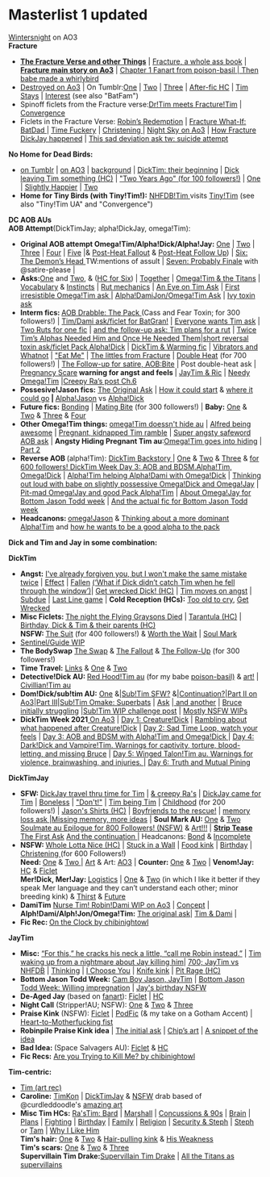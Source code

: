 <h1>Masterlist 1 updated</h1><p><a href="https://href.li/?https://archiveofourown.org/users/wintersnight/pseuds/wintersnight">Wintersnight</a> on AO3 <br><b>Fracture</b> </p><ul><li><b><a href="https://href.li/?https://archiveofourown.org/series/1465870">The Fracture Verse and other Things</a></b> | <a href="https://iphoenixrising.tumblr.com/post/187109852972/babe-downloaded-fracture-as-a-pdf-and-got"> Fracture, a whole ass book</a> | <b><a href="https://href.li/?https://archiveofourown.org/works/5156417">Fracture main story on Ao3</a></b> | <a href="https://poison-basil.tumblr.com/post/164615600140/iphoenixrising-fractured-tim-d-thanks-for">Chapter 1 Fanart from poison-basil | Then babe made a whirlybird</a> </li><li><a href="https://href.li/?https://archiveofourown.org/works/20382547/chapters/48342265">Destroyed on Ao3</a> | On Tumblr:<a href="http://iphoenixrising.tumblr.com/post/138448102402/from-the-fractured-verse-destroyed">One</a> | <a href="http://iphoenixrising.tumblr.com/post/139459037542/from-the-fractured-verse-destroyed-part-ii">Two</a> | <a href="http://iphoenixrising.tumblr.com/post/139459037542/from-the-fractured-verse-destroyed-part-ii">Three</a> | <a href="https://iphoenixrising.tumblr.com/post/173400807197/oh-god-i-just-reread-destroyed-for-like-the">After-fic HC</a> | <a href="https://iphoenixrising.tumblr.com/post/173850761867/tbh-in-the-far-future-if-u-ever-write-a-destroyed">Tim Stays</a> | <a href="https://iphoenixrising.tumblr.com/post/175489614822/hiya-babe-i-love-your-writing-and-i-have-a-quick">Interest</a> (see also "BatFam") </li><li>Spinoff ficlets from the Fracture verse:<a href="https://href.li/?https://archiveofourown.org/works/20410015">Dr!Tim meets Fracture!Tim</a> | <a href="https://href.li/?https://archiveofourown.org/works/20410072">Convergence</a></li><li>Ficlets in the Fracture Verse: <a href="https://href.li/?https://archiveofourown.org/works/20410138">Robin&rsquo;s Redemption</a> | <a href="https://href.li/?https://archiveofourown.org/works/20472185">Fracture What-If: BatDad </a> | <a href="https://href.li/?https://archiveofourown.org/works/20410231">Time Fuckery</a> | <a href="https://href.li/?https://archiveofourown.org/works/20472323">Christening </a> | <a href="https://href.li/?https://archiveofourown.org/works/20409472">Night Sky on Ao3</a> | <a href="https://iphoenixrising.tumblr.com/post/628489615725215744/babe-first-off-i-hope-youre-doing-well-and">How Fracture DickJay happened</a> | <a href="https://iphoenixrising.tumblr.com/post/617152892890202112/i-had-dream-about-dick-and-jay-travel-time-to-the">This sad deviation ask tw: suicide attempt</a></li></ul><p><b>No Home for Dead Birds: </b></p><ul><li><a href="https://iphoenixrising.tumblr.com/tagged/no%20home%20for%20dead%20birds">on Tumblr</a> | <a href="https://href.li/?https://archiveofourown.org/works/9618515">on AO3</a> | <a href="https://iphoenixrising.tumblr.com/post/148614030032/no-home-for-dead-birds-just-killed-me-its-so">background</a> | <a href="https://iphoenixrising.tumblr.com/post/152338802422/hey-brilliant-writer-as-always-you-leave-me">DickTim: their beginning</a> | <a href="https://iphoenixrising.tumblr.com/post/168847242307/i-was-re-reading-nhfdb-again-and-when-i-got-to">Dick leaving Tim something (HC)</a> | <a href="https://iphoenixrising.tumblr.com/post/149399442947/ficlets-for-over-100-followers">"Two Years Ago" (for 100 followers!)</a> | <a href="https://iphoenixrising.tumblr.com/post/145667194272/no-home-for-dead-birds">One</a> | <a href="https://iphoenixrising.tumblr.com/post/145973386097/please-give-us-a-slightly-happier-one-shot-because">Slightly Happier</a> | <a href="http://iphoenixrising.tumblr.com/post/145710243087/no-home-for-dead-birds-cont">Two</a> </li><li><b>Home for Tiny Birds (with Tiny!Tim!):</b> <a href="https://iphoenixrising.tumblr.com/post/178712882492/thinking-about-the-idea-with-no-home-for-dead#">NHFDB!Tim </a> visits <a href="https://iphoenixrising.tumblr.com/post/178433930912/hey-i-have-been-rereading-a-bunch-of-your-stories">Tiny!Tim</a> (see also "Tiny!Tim UA" and "Convergence")</li></ul><p><b>DC AOB AUs</b><br><b>AOB Attempt</b>(DickTimJay; alpha!DickJay, omega!Tim): </p><ul><li><b>Original AOB attempt Omega!Tim/Alpha!Dick/Alpha!Jay:</b> <a href="http://iphoenixrising.tumblr.com/post/153116214782/its-a-bit-weird-to-ask-this-here-since-i-love">One</a> | <a href="https://iphoenixrising.tumblr.com/post/153158020017/batfam-aob-attempt-ii">Two</a> | <a href="https://iphoenixrising.tumblr.com/post/153410038232/batfam-aob-attempt-iii">Three</a> | <a href="https://iphoenixrising.tumblr.com/post/158212623927/batfam-aob-attempt-4">Four</a> | <a href="https://iphoenixrising.tumblr.com/post/162887712072/batfam-aob-attempt-part-5">Five</a> |&amp; <a href="https://iphoenixrising.tumblr.com/post/161451004452/jaytimdick-abo-anon-here-wondering-if-youll-do-a">Post-Heat Fallout</a> &amp; <a href="https://iphoenixrising.tumblr.com/post/171815219312/omegatim-short-the-talk">Post-Heat Follow Up</a>) | <a href="https://iphoenixrising.tumblr.com/post/163927315172/batfam-aob-attempt-6-the-demons-head">Six: The Demon&rsquo;s Head </a>TW:mentions of assult | <a href="https://iphoenixrising.tumblr.com/post/163549473837/batfam-aob-attempt-probable-finale">Seven: Probably Finale</a> with @satire-please |</li><li><b>Asks:</b><a href="https://iphoenixrising.tumblr.com/post/162888417422/huh-tim-is-going-to-metaphorically-murder-them">One</a> and <a href="https://iphoenixrising.tumblr.com/post/163310401337/its-apolloinred-im-not-at-my-computer-and-i-just">Two</a>, &amp; (<a href="https://iphoenixrising.tumblr.com/post/163428369922/followup-to-the-ask-from-apolloinred-i-could">HC for Six</a>) | <a href="https://iphoenixrising.tumblr.com/post/180743719122/so-obvsly-dick-and-jason-were-together-before-tim">Together</a> | <a href="https://iphoenixrising.tumblr.com/post/169873358477/if-omega-tim-was-keeping-on-suppressants-and">Omega!Tim &amp; the Titans</a> | <a href="https://iphoenixrising.tumblr.com/post/181743683497/what-is-a-knot">Vocabulary</a> &amp; <a href="https://iphoenixrising.tumblr.com/post/177644025592/yknow-id-love-to-see-more-abo-bits-where-you-go#">Instincts</a> | <a href="https://iphoenixrising.tumblr.com/post/164956029587/in-aboverse-what-is-your-headcanon-of-how-ruts">Rut mechanics</a> | <a href="https://iphoenixrising.tumblr.com/post/181743610172/jason-and-dick-leaving-for-a-mission-who-watches">An Eye on Tim Ask</a> | <a href="https://iphoenixrising.tumblr.com/post/183585244622/your-aob-au-really-makes-me-want-to-write-an-omega">First irresistible Omega!Tim ask </a> | <a href="https://iphoenixrising.tumblr.com/post/181634123867/ugh-just-imagine-jon-kent-crushing-on-tim">Alpha!DamiJon/Omega!Tim Ask</a> | <a href="https://iphoenixrising.tumblr.com/post/179810341752/for-the-abo-verse-i-was-wondering-what-would">Ivy toxin ask</a></li><li><b>Interm fics: </b> <a href="https://iphoenixrising.tumblr.com/post/164621872207/for-300-followers">AOB Drabble: The Pack </a> (Cass and Fear Toxin; for 300 followers!) | <a href="https://iphoenixrising.tumblr.com/post/182491665907/please-allow-me-to-say-thank-you-for-all-of-your">Tim/Dami ask/ficlet for BatGran!</a> | <a href="https://iphoenixrising.tumblr.com/post/182230300862/we-know-everyone-wants-omega-timmy-but-before">Everyone wants Tim ask</a> | <a href="https://iphoenixrising.tumblr.com/post/164997002807/oh-man-poor-tim-if-dick-and-jason-have-a-rut-at">Two Ruts for one fic</a> | <a href="https://iphoenixrising.tumblr.com/post/177643538822/would-you-ever-write-an-extension-to-the-aob">and the follow-up ask: Tim plans for a rut</a> | <a href="https://iphoenixrising.tumblr.com/post/175291525922/aob-ask-two-times-tims-alphas-needed-him-and-the">Twice Tim&rsquo;s Alphas Needed Him and Once He Needed Them</a>|<a href="https://iphoenixrising.tumblr.com/post/169872907887/imagine-your-aob-verse-where-a-villain-creates-a">short reversal toxin ask/ficlet Pack Alpha!Dick</a> | <a href="https://iphoenixrising.tumblr.com/post/176895568372/would-you-ever-consider-writing-something-with">DickTim &amp; Warming fic</a> | <a href="https://iphoenixrising.tumblr.com/post/173849302977/i-love-your-omegatim-series-and-fracture">Vibrators and Whatnot</a> | <a href="https://iphoenixrising.tumblr.com/post/174071554782/little-prompt-for-your-dr-tim-or-abo-au-if">"Eat Me"</a> | <a href="https://iphoenixrising.tumblr.com/post/615615378250448896/since-the-abo-verse-is-also-set-in-fracture">The littles from Fracture</a> | <a href="https://iphoenixrising.tumblr.com/post/183687551292/for-700-followers">Double Heat</a> (for 700 followers!) | <a href="https://iphoenixrising.tumblr.com/post/188530210262/for-900-followers-aob-bite">The Follow-up for satire, AOB:Bite</a> |  Post double-heat ask | <a href="https://iphoenixrising.tumblr.com/post/169872499087/i-had-a-pregnancy-scare-recently-and-im-still">Pregnancy Scare</a><b> warning for angst and feels </b> | <a href="https://iphoenixrising.tumblr.com/post/181297678872/dont-know-if-anyone-has-asked-this-yet-but-in">JayTim &amp; Ric</a> | <a href="https://iphoenixrising.tumblr.com/post/189932446697/hey-babe-love-your-work-after-reading-your">Needy Omega!Tim</a> |<a href="https://iphoenixrising.tumblr.com/post/615617980123021312/since-ras-can-be-extremely-creepy-to-tim-in-most">Creepy Ra&rsquo;s post Ch.6</a> </li><li><b>Possesive!Jason fics:</b> <a href="https://iphoenixrising.tumblr.com/post/180470287027/can-you-do-a-fan-fiction-where-alpha-jason-gets">The Original Ask</a> | <a href="https://iphoenixrising.tumblr.com/post/181633780147/i-was-wondering-if-you-were-going-to-continue-with">How it could start</a> &amp; <a href="https://iphoenixrising.tumblr.com/post/182101639157/fam-i-hope-one-day-you-write-that-ensuing-fight">where it could go</a><b> | </b> <a href="https://iphoenixrising.tumblr.com/post/180742268507/uuuuhhh-babeeeeee-u-got-me-hooked-on-that">Alpha!Jason</a> vs <a href="https://iphoenixrising.tumblr.com/post/171784905427/o-h-m-a-n-oaky-so-this-isnt-a-prompt-or-anything">Alpha!Dick</a> </li><li><b>Future fics:</b> <a href="https://iphoenixrising.tumblr.com/post/165103779537/how-do-you-see-tim-dick-and-jay-bonding-once">Bonding</a> | <a href="https://iphoenixrising.tumblr.com/post/164621872207/for-300-followers">Mating Bite</a> (for 300 followers!) | <b>Baby:</b> <a href="https://iphoenixrising.tumblr.com/post/178432482152/so-i-have-a-question-about-the-abo-universe">One</a> &amp; <a href="https://iphoenixrising.tumblr.com/post/182492327682/anywho-can-you-do-one-where-dick-and-jason-argue">Two</a> &amp; <a href="https://iphoenixrising.tumblr.com/post/182586329707/why-you-gotta-do-us-dirty-with-that-child-raising">Three</a> &amp; <a href="https://iphoenixrising.tumblr.com/post/182155706962/when-tim-gets-older-whose-child-do-you-think">Four</a> </li><li><b>Other Omega!Tim things:</b> <a href="https://iphoenixrising.tumblr.com/post/182403737512/ooiiii-maybe-this-can-be-before-jaydicktim-are-a">omega!Tim doessn't hide au</a> | <a href="https://iphoenixrising.tumblr.com/post/189261939307/i-had-a-little-though-about-the-otim-verse">Alfred being awesome</a> | <a href="https://iphoenixrising.tumblr.com/post/188335974417/hiya-babe-so-theres-this-idea-ive-been-sitting">Pregnant, kidnapped Tim ramble</a> | <a href="https://iphoenixrising.tumblr.com/post/635353384938012672/if-its-not-a-problem-i-would-like-to-see-what">Super angsty safeword AOB ask</a> | <b>Angsty Hiding Pregnant Tim au</b>:<a href="https://iphoenixrising.tumblr.com/post/189678743547/i-can-just-imagine-tim-being-pregnant-and-going">Omega!Tim goes into hiding</a> | <a href="https://iphoenixrising.tumblr.com/post/189912188492/omg-i-loved-your-omegatimmy-having-twins-and-not">Part 2</a> </li><li><b>Reverse AOB </b>(alpha!Tim): <a href="https://iphoenixrising.tumblr.com/post/181667161792/more-alpha-tim-x-omega-dick">DickTim Backstory </a> | <a href="https://iphoenixrising.tumblr.com/post/176677462152/have-you-thought-about-your-abo-au-if-their">One</a> &amp; <a href="https://iphoenixrising.tumblr.com/post/176681695892/i-just-had-a-simultaneously-hilarious-and">Two</a> &amp; <a href="https://iphoenixrising.tumblr.com/post/177642746852/i-love-your-fics-so-much-i-keep-rereading-them">Three</a> &amp; <a href="https://iphoenixrising.tumblr.com/post/179541828052/for-600-followers-batfam-abo-remix">for 600 followers! </a> <a href="https://iphoenixrising.tumblr.com/post/657342051096117248/dicktim-week-day-3-aob-and-bdsm">DickTim Week Day 3: AOB and BDSM.Alpha!Tim, Omega!Dick</a> | <a href="https://iphoenixrising.tumblr.com/post/185399270157/been-going-through-a-lot-lately-i-had-this-great"> Alpha!Tim helping Alpha!Dami with Omega!Dick</a> | <a href="https://iphoenixrising.tumblr.com/post/184702512702/oh-goodness-i-loved-loved-loved-the-new-chapters">Thinking out loud with babe on slightly possessive Omega!Dick and Omega!Jay</a> | <a href="https://iphoenixrising.tumblr.com/post/182232953462/i-absolutely-love-your-writing-and-your-recent">Pit-mad Omega!Jay and good Pack Alpha!Tim</a> | <a href="https://iphoenixrising.tumblr.com/post/615256237878247424/are-you-participating-in-omega-jason-todd-week">About Omega!Jay for Bottom Jason Todd week</a>  | <a href="https://iphoenixrising.tumblr.com/post/626215787475156992/bottom-jason-todd-week-day-2-unwilling">And the actual fic for Bottom Jason Todd week</a> </li><li><b>Headcanons: </b><a href="https://iphoenixrising.tumblr.com/post/179765049102/12-your-reverse-aob-fic-was-so-good-one-thing-i">omega!Jason</a> &amp; <a href="https://iphoenixrising.tumblr.com/post/182152733352/dude-dude-i-love-love-love-the-way-you-write-the">Thinking about a more dominant Alpha!Tim</a> and <a href="https://iphoenixrising.tumblr.com/post/179737413857/you-are-so-darn-talented-i-get-so-excited">how he wants to be a good alpha to the pack</a></li></ul><p><b>Dick and Tim and Jay in some combination:</b> </p><p><b>DickTim</b></p><ul><li><b>Angst:</b> <a href="https://iphoenixrising.tumblr.com/post/167473398807/i-read-a-prompt-today-ive-already-forgiven-you">I've already forgiven you, but I won't make the same mistake twice</a> | <a href="https://href.li/?https://archiveofourown.org/works/5643016/chapters/14058007">Effect</a> | <a href="http://iphoenixrising.tumblr.com/post/150342906532/plotthought-plot-thought-what-ifwhen-ras">Fallen</a> <a href="https://iphoenixrising.tumblr.com/post/150342906532/plotthought-plot-thought-what-ifwhen-ras#notes">(&lsquo;What if Dick didn&rsquo;t catch Tim when he fell through the window&rsquo;)</a>| <a href="https://iphoenixrising.tumblr.com/post/162888474732/i-was-honestly-expecting-tim-to-fight-back-more">Get wrecked Dick! (HC)</a> | <a href="https://iphoenixrising.tumblr.com/post/153110369697/its-angst-dick-is-still-trying-to-win">Tim moves on angst</a> | <a href="https://iphoenixrising.tumblr.com/post/157050006092/subdue">Subdue</a> | <a href="https://iphoenixrising.tumblr.com/post/183686448022/last-line-game">Last Line game</a> | <b>Cold Reception (HCs):</b> <a href="https://iphoenixrising.tumblr.com/post/177643799452">Too old to cry</a>, <a href="https://iphoenixrising.tumblr.com/post/179066223707/hi-can-you-expand-on-a-prompt-ive-been-musing">Get Wrecked</a> </li><li><b>Misc Ficlets: </b> <a href="https://iphoenixrising.tumblr.com/post/152876721297/i-have-a-prompt-if-you-ever-feel-up-for-it-dick">The night the Flying Graysons Died</a> | <a href="https://iphoenixrising.tumblr.com/post/152249436787/what-are-your-feelings-on-what-happened-with">Tarantula (HC)</a> | <a href="https://iphoenixrising.tumblr.com/post/173978031202/hi-i-just-had-like-this-random-tim-drake-thought">Birthday, Dick &amp; Tim &amp; their parents (HC)</a> <br><b>NSFW: </b> <a href="https://iphoenixrising.tumblr.com/post/171543194567/for-400-followers">The Suit</a> (for 400 followers!) &amp; <a href="https://iphoenixrising.tumblr.com/post/160677857587/worth-the-wait">Worth the Wait</a> | <a href="https://iphoenixrising.tumblr.com/post/180737377147/i-read-an-au-where-someones-soulmate-mark-was-on">Soul Mark</a> </li><li><a href="https://iphoenixrising.tumblr.com/post/190923336877/hey-we-havent-heard-anything-from-you-in-a-while">Sentinel/Guide WIP</a> </li><li><b>The BodySwap</b> <a href="https://iphoenixrising.tumblr.com/post/155058751432/is-there-any-chance-you-can-take-up-this-prompt">The Swap</a> &amp; <a href="https://iphoenixrising.tumblr.com/post/162298925182/body-swap-the-fallout">The Fallout</a> &amp; <a href="https://iphoenixrising.tumblr.com/post/164621872207/for-300-followers">The Follow-Up</a> (for 300 followers!) </li><li><b>Time Travel:</b> <a href="https://iphoenixrising.tumblr.com/post/173846825942/did-you-ever-write-a-thing-where-dick-and-tim-get">Links</a> &amp; <a href="https://iphoenixrising.tumblr.com/post/152132770747/hey-i-just-want-to-start-off-with-saying-that-you">One</a> &amp; <a href="https://iphoenixrising.tumblr.com/post/152274617032/thank-you-for-taking-up-the-prompt-i-asked-for">Two</a> </li><li><b>Detective!Dick AU: </b> <a href="https://iphoenixrising.tumblr.com/post/175096760187/detectivedick-red-hoodtim-au">Red Hood!Tim au</a> (for my babe <a href="https://poison-basil.tumblr.com/">poison-basil)</a> &amp; <a href="https://iphoenixrising.tumblr.com/post/175122731792/poison-basil-drew-this-for-iphoenixrising-for">art!</a> | <a href="https://iphoenixrising.tumblr.com/post/175492796887/i-feel-like-i-bother-you-with-how-much-i-send">Civillian!Tim au</a> </li><li><b>Dom!Dick/sub!tim AU:</b> <a href="https://iphoenixrising.tumblr.com/post/181098211762/subtim-au">One</a> &amp;|<a href="https://iphoenixrising.tumblr.com/post/181634467462/hey-your-subtim-blew-me-away-the-caring-that">Sub!Tim SFW?</a> &amp;|<a href="https://iphoenixrising.tumblr.com/post/182491716662/just-wondering-no-pressure-whatsoever-but-are">Continuation?</a>|<a href="https://href.li/?https://archiveofourown.org/works/16997460/chapters/44138764">Part II on Ao3</a>|<a href="https://iphoenixrising.tumblr.com/post/188530212277/for-900-followers-subtim-iii">Part III</a>|<a href="https://iphoenixrising.tumblr.com/post/189932706867/subtim-omake-superbats">Sub!Tim Omake: Superbats</a> | <a href="https://iphoenixrising.tumblr.com/post/189966665082/i-love-the-bruceclark-so-sweet-clark-is-just">Ask</a> |<a href="https://iphoenixrising.tumblr.com/post/611995741807886336/hiya-hun-i-hope-all-is-well-with-you-and-your"> and another</a> | <a href="https://iphoenixrising.tumblr.com/post/188734966222/hiya-love-i-hope-youre-doing-well-i-was">Bruce initially struggling</a> |<a href="https://iphoenixrising.tumblr.com/post/188872327702/wip-challenge-subtim-edition">Sub!Tim WIP challenge post</a> | <a href="https://iphoenixrising.tumblr.com/post/188872608482/wip-challenge-subtim-editing">Mostly NSFW WIPs</a>  </li><li><b>DickTim Week 2021</b><a href="https://href.li/?https://archiveofourown.org/works/32853994"> On Ao3</a> | <a href="https://iphoenixrising.tumblr.com/post/657185758845796352/the-demon-you-know">Day 1: Creature!Dick</a> | <a href="https://iphoenixrising.tumblr.com/post/659192890140098560/hi-babe-i-absolutely-loved-all-of-your-dicktim"> Rambling about what happened after Creature!Dick</a> | <a href="https://iphoenixrising.tumblr.com/post/657257316418273280/dicktimweek2021-day-2">Day 2: Sad Time Loop, watch your feels</a> | <a href="https://iphoenixrising.tumblr.com/post/657342051096117248/dicktim-week-day-3-aob-and-bdsm">Day 3: AOB and BDSM with Alpha!Tim and Omega!Dick </a> | <a href="https://iphoenixrising.tumblr.com/post/657433683390840832/dicktim-week-day-4-darkdick-and-vampiretim">Day 4: Dark!Dick and Vampire!Tim. Warnings for captivity, torture, blood-letting, and missing Bruce</a> | <a href="https://iphoenixrising.tumblr.com/post/657525412096851968/dicktim-week-2021-day-5-wingedtalon-tim-au">Day 5: Winged Talon!Tim au. Warnings for violence, brainwashing, and injuries. </a> | <a href="https://iphoenixrising.tumblr.com/post/657796194825830400/dicktim-week-day-6-truth-and-mutual-pining">Day 6: Truth and Mutual Pining</a> </li></ul><p><b>DickTimJay</b></p><ul><li><b>SFW: </b> <a href="https://iphoenixrising.tumblr.com/post/177787513342/i-have-read-a-lot-of-time-travel-fix-it-stories">DickJay travel thru time for Tim</a> | <a href="https://iphoenixrising.tumblr.com/post/156565920702/reading-the-relationship-between-your-tim-and-ras">&amp; creepy Ra's</a> | <a href="https://iphoenixrising.tumblr.com/post/152274617032/thank-you-for-taking-up-the-prompt-i-asked-for">DickJay came for Tim</a> | <a href="https://iphoenixrising.tumblr.com/post/183979575822/im-not-sure-if-youre-taking-prompts-but-i-woke">Boneless</a> | <a href="https://iphoenixrising.tumblr.com/post/147328018187/dont">"Don't!"</a> | <a href="http://iphoenixrising.tumblr.com/post/153005607427/thank-you-for-being-such-a-wonderful-author-just">Tim being Tim</a> | <a href="https://iphoenixrising.tumblr.com/post/156520448622/200-followers-prompt-fill">Childhood</a> (for 200 followers!) | <a href="https://iphoenixrising.tumblr.com/post/178434213702/jason-is-missing-all-of-his-shirts-how-would-he">Jason's Shirts (HC)</a> | <a href="https://iphoenixrising.tumblr.com/post/187614222557/you-know-i-really-love-how-badass-and-capable-tim">Boyfriends to the rescue!</a> | <a href="https://iphoenixrising.tumblr.com/post/188015048222/idk-i-cant-stop-thinking-abt-if-tim-lost-some-of">memory loss ask </a>|<a href="https://iphoenixrising.tumblr.com/post/188120065342/idk-i-cant-stop-thinking-abt-if-tim-lost-some-of">Missing memory, more ideas</a> | <b>Soul Mark AU: </b> <a href="https://iphoenixrising.tumblr.com/post/175291068227">One</a> &amp; <a href="https://iphoenixrising.tumblr.com/post/175971065017/soulmate-thing-cont">Two </a> <a href="https://iphoenixrising.tumblr.com/post/186923705987/for-800-followers-soulmate-epilogue"> Soulmate au Epilogue for 800 Followers! (NSFW)</a> &amp; <a href="https://iphoenixrising.tumblr.com/post/175984359187/poison-basil-i-made-this-in-collaboration-with">Art!!!</a> | <a href="https://iphoenixrising.tumblr.com/post/185510111072/hey-babe-what-about-tim-doing-a-strip-tease-and"> </a><b><a href="https://iphoenixrising.tumblr.com/post/185510111072/hey-babe-what-about-tim-doing-a-strip-tease-and">Strip Tease</a></b><a href="https://iphoenixrising.tumblr.com/post/185510111072/hey-babe-what-about-tim-doing-a-strip-tease-and"> The First Ask</a> <a href="https://iphoenixrising.tumblr.com/post/185670492167/first-your-writing-is-so-amazing-second-would">And the continuation </a> | Headcanons: <a href="https://iphoenixrising.tumblr.com/post/177887484507/do-you-have-a-part-2-of-the-soulmate-ask-im">Bond</a> &amp; <a href="https://iphoenixrising.tumblr.com/post/177643049302/okay-but-forever-joyously-love-blaming-you-for">Incomplete</a> </li><li><b>NSFW: </b> <a href="https://iphoenixrising.tumblr.com/post/175097658142/idea-jason-has-a-cbt-kink-possibly-involving">Whole Lotta Nice (HC)</a> | <a href="https://iphoenixrising.tumblr.com/post/175972412782/ooh-and-another-thing-the-stuck-in-a-wall-nsfw">Stuck in a Wall</a> | <a href="https://iphoenixrising.tumblr.com/post/174773824287/whats-your-take-on-foodplay-for-example-lets">Food kink</a> | <a href="https://iphoenixrising.tumblr.com/post/176024113032/tims-birthday-is-coming-how-do-you-think-itll">Birthday</a> | <a href="https://iphoenixrising.tumblr.com/post/179541918147/for-600-followers-christening">Christening </a> (for 600 Followers!) <br><b>Need: </b> <a href="https://iphoenixrising.tumblr.com/post/143297703862/need">One</a> &amp; <a href="https://href.li/?https://archiveofourown.org/works/5643016/chapters/15448618">Two </a> | <a href="https://iphoenixrising.tumblr.com/post/182249871072/poison-basil-for-the-full-nsfw-image-please">Art</a> &amp; Art: <a href="https://iphoenixrising.tumblr.com/post/181825883687/i-finally-figured-out-how-to-do-the-thing-at-the">AO3</a> | <b>Counter: </b> <a href="https://iphoenixrising.tumblr.com/post/145191745812/heres-a-nice-image-for-you-jason-has-tim-bent">One</a> &amp; <a href="https://href.li/?https://archiveofourown.org/comments/65680078">Two</a> | <b>Venom!Jay: </b> <a href="https://iphoenixrising.tumblr.com/post/173466916497/hoo-buddy-i-have-some-i-d-e-a-s-but-first-2">HC</a> &amp; <a href="https://iphoenixrising.tumblr.com/post/173851387452/venomjay">Ficlet</a> <br><b>Mer!Dick, Mer!Jay: </b> <a href="https://iphoenixrising.tumblr.com/post/174135302287/okay-but-imagine-oceanographer-tim-doing-some">Logistics</a> | <a href="https://iphoenixrising.tumblr.com/post/174295447637/also-for-the-mer-thing-jay-and-dick-fancy">One</a> &amp; <a href="https://iphoenixrising.tumblr.com/post/174776852502/oh-god-i-love-your-writing-you-got-me-into-the">Two</a> (in which I like it better if they speak Mer language and they can&rsquo;t understand each other; minor breeding kink) &amp; <a href="https://iphoenixrising.tumblr.com/post/182338446057/so-much-attention-for-an-au-i-was-never-going-to">Thirst</a> &amp; <a href="https://iphoenixrising.tumblr.com/post/182236756422/i-recently-found-your-blog-and-promptly-read">Future</a> </li><li><b>DamiTim</b> <a href="https://href.li/?https://archiveofourown.org/works/38998470/chapters/97549215">Nurse Tim! Robin!Dami WIP on Ao3</a> | <a href="https://iphoenixrising.tumblr.com/post/189874156062/babe-youve-been-so-quietwhy-do-i-feel-like">Concept</a> | <b>Alph!Dami/Alph!Jon/Omega!Tim:</b> <a href="https://iphoenixrising.tumblr.com/post/181634123867/ugh-just-imagine-jon-kent-crushing-on-tim">The original ask</a>| <a href="https://iphoenixrising.tumblr.com/post/182491665907/please-allow-me-to-say-thank-you-for-all-of-your">Tim &amp; Dami</a> |  </li><li><b>Fic Rec: </b> <a href="https://iphoenixrising.tumblr.com/post/183280905972/on-the-clock">On the Clock by chibinightowl</a> </li></ul><p><b>JayTim</b> </p><ul><li><b>Misc:</b> <a href="https://iphoenixrising.tumblr.com/post/142439414967/sentence-meme-smut-innuendo-version">&ldquo;For this,&rdquo; he cracks his neck a little, &ldquo;call me Robin instead.&rdquo;</a> | <a href="https://iphoenixrising.tumblr.com/post/616602218640130048/ok-but-how-will-jay-react-to-tim-waking-up-from-a">Tim waking up from a nightmare about Jay killing him</a>| <a href="https://iphoenixrising.tumblr.com/post/183703938482/reading-the-last-post-about-tim-gave-me-chills">700; JayTim vs NHFDB</a> | <a href="https://iphoenixrising.tumblr.com/post/182230497837/tim-seems-like-hed-say-dumb-shit-when-sex-is-more">Thinking</a> | <a href="https://iphoenixrising.tumblr.com/post/182648261742/tim-having-to-choose-between-jason-and-dick">I Choose You</a> | <a href="https://iphoenixrising.tumblr.com/post/174774195787/jaytim-and-knifeplay-yn-maybe-that-wicked-kris">Knife kink</a> | <a href="https://iphoenixrising.tumblr.com/post/152248482492/look-you-cannot-do-that-to-me-you-cant-just-have">Pit Rage (HC)</a></li><li><b>Bottom Jason Todd Week:</b> <a href="https://iphoenixrising.tumblr.com/post/626122753894957056/bottom-jason-todd-week-cam-boy-jason"> Cam Boy Jason, JayTim</a> | <a href="https://iphoenixrising.tumblr.com/post/626215787475156992/bottom-jason-todd-week-day-2-unwilling"> Bottom Jason Todd Week: Willing impregnation</a> | <a href="https://iphoenixrising.tumblr.com/post/187090041127/jays-birthday-is-coming-up">Jay's birthday NSFW</a></li><li><b>De-Aged Jay</b> (based on <a href="https://cearamorran.tumblr.com/post/162898781538/to-be-probably-continued-i-had-this-in-a-folder">fanart</a>): <a href="https://iphoenixrising.tumblr.com/post/168413221947/i-said-i-was-kind-of-going-on-a-hiatus-too-many">Ficlet</a> | <a href="https://iphoenixrising.tumblr.com/post/168847269747/oh-no-is-tim-in-the-de-agedau-actually">HC</a></li><li><b>Night Call</b> (Stripper!AU; NSFW): <a href="http://iphoenixrising.tumblr.com/post/136654675277/jaytim-but-with-stripper-civilian-tim-and-red-hood">One</a> &amp; <a href="http://iphoenixrising.tumblr.com/post/139516749002/night-call-part-2-jaytim-stipper-au">Two</a> &amp; <a href="http://iphoenixrising.tumblr.com/post/149908221612/night-call-iii-jaytim-thing">Three</a></li><li><b>Praise Kink</b> (NSFW): <a href="https://iphoenixrising.tumblr.com/post/158212797507/jaytim-praise-kink">Ficlet</a> | <a href="https://iphoenixrising.tumblr.com/post/179130026507/okay-i-blame-satire-please-for-the-fact-i">PodFic</a> (&amp; my take on a Gotham Accent) | <a href="https://iphoenixrising.tumblr.com/post/179468538672/hearing-your-praise-kink-out-loud-damn-i-dont">Heart-to-Motherfucking fist</a></li><li><b>Robinpile Praise Kink idea</b> | <a href="https://iphoenixrising.tumblr.com/post/189229527967/i-just-had-a-thought-and-i-figured-i-should-share">The initial ask</a> | <a href="https://iphoenixrising.tumblr.com/post/638712118677585920/chippon-the-video-footage-of-his-last-few-fights">Chip&rsquo;s art</a> | <a href="https://iphoenixrising.tumblr.com/post/671693704041545728/so-so-my-babe-worked-so-hard-to-get-more-out-of">A snippet of the idea</a></li><li><b>Bad Idea: </b> (Space Salvagers AU): <a href="http://iphoenixrising.tumblr.com/post/136430137182/jaytim-space-salvagers-au-please-for-the-prompt">Ficlet</a> &amp; <a href="https://iphoenixrising.tumblr.com/post/160644068697/hey-i-was-reading-your-distraction-fic-again-and">HC</a> </li><li><b>Fic Recs:</b> <a href="https://iphoenixrising.tumblr.com/post/182814980137/2-are-you-attempting-to-kill-me-try-harder">Are you Trying to Kill Me? by chibinightowl</a></li></ul><p><b>Tim-centric:</b></p><ul><li><a href="https://iphoenixrising.tumblr.com/post/182971154737/poison-basil-25-min-sprint-of-tim-drake">Tim (art rec)</a></li><li><b>Caroline:</b> <a href="https://iphoenixrising.tumblr.com/post/174070680927">TimKon</a> | <a href="https://iphoenixrising.tumblr.com/post/174289284407">DickTimJay</a> &amp; <a href="https://iphoenixrising.tumblr.com/post/174295000587">NSFW</a> drab based of @curdleddoodle's <a href="https://curdleddoodle.tumblr.com/post/174292122603">amazing art</a> </li><li><b>Misc Tim HCs:</b> <a href="https://iphoenixrising.tumblr.com/post/169873480582">Ra'sTim: Bard</a> | <a href="https://iphoenixrising.tumblr.com/post/153972717717">Marshall</a> | <a href="https://iphoenixrising.tumblr.com/post/183978982917/hey-just-reading-the-piece-that-tim-has-a-bad">Concussions &amp; 90s</a> | <a href="https://iphoenixrising.tumblr.com/post/150387293037">Brain</a> | <a href="https://iphoenixrising.tumblr.com/post/152276664697">Plans</a> | <a href="https://iphoenixrising.tumblr.com/post/165991979877">Fighting</a> | <a href="https://iphoenixrising.tumblr.com/post/153502002007">Birthday</a> | <a href="https://iphoenixrising.tumblr.com/post/161758414687">Family</a> | <a href="https://iphoenixrising.tumblr.com/post/171919362152">Religion</a> | <a href="https://iphoenixrising.tumblr.com/post/175492259147">Security &amp; Steph</a> | <a href="https://iphoenixrising.tumblr.com/post/182491753677/who-do-you-envision-tim-with-more-tam-or">Steph</a> or <a href="https://iphoenixrising.tumblr.com/post/182542609782/im-so-happy-you-agree-with-me-about-tam-i-never">Tam</a> | <a href="https://iphoenixrising.tumblr.com/post/182541448897/im-not-trying-to-rain-on-your-parade-but-tim-is">Why I Like Him</a> <br><b>Tim's hair:</b> <a href="https://iphoenixrising.tumblr.com/post/157210441172">One</a> &amp; <a href="https://iphoenixrising.tumblr.com/post/156869023882">Two</a> &amp; <a href="https://iphoenixrising.tumblr.com/post/176677350952">Hair-pulling kink</a> &amp; <a href="https://iphoenixrising.tumblr.com/post/157466798832">His Weakness</a><br><b>Tim's scars:</b> <a href="https://iphoenixrising.tumblr.com/post/144583127902">One</a> &amp; <a href="https://iphoenixrising.tumblr.com/post/144583859147">Two</a> &amp; <a href="https://iphoenixrising.tumblr.com/post/144611902587">Three</a> <br><b>Supervillain Tim Drake:</b><a href="https://iphoenixrising.tumblr.com/post/187590420412/so-im-re-reading-nhfdb-for-the-billionth-time-and">Supervillain Tim Drake</a> | <a href="https://iphoenixrising.tumblr.com/post/187590613957/ooohmy-brain-just-spat-another-idea-at-me">All the Titans as supervillains</a></li></ul>